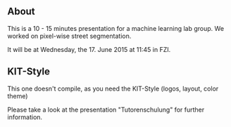 About
-----
This is a 10 - 15 minutes presentation for a machine learning lab group.
We worked on pixel-wise street segmentation.

It will be at Wednesday, the 17. June 2015 at 11:45 in FZI.


KIT-Style
---------
This one doesn't compile, as you need the KIT-Style (logos, layout,
color theme)

Please take a look at the presentation "Tutorenschulung" for further
information.
